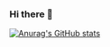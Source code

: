 ### Hi there 👋

[![Anurag's GitHub stats](https://github-readme-stats.vercel.app/api?username=conbanwa)](https://github.com/anuraghazra/github-readme-stats)

<!--
**conbanwa/conbanwa** is a ✨ _special_ ✨ repository because its `README.md` (this file) appears on your GitHub profile.

Here are some ideas to get you started:

- 🔭 I’m currently working on ...
- 🌱 I’m currently learning ...
- 👯 I’m looking to collaborate on ...
- 🤔 I’m looking for help with ...
- 💬 Ask me about ...
- 📫 How to reach me: ...
- 😄 Pronouns: ...
- ⚡ Fun fact: ...
-->
